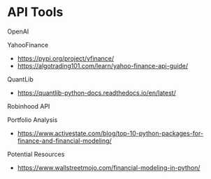 # API Tools
OpenAI

YahooFinance
- https://pypi.org/project/yfinance/
- https://algotrading101.com/learn/yahoo-finance-api-guide/

QuantLib
- https://quantlib-python-docs.readthedocs.io/en/latest/

Robinhood API


Portfolio Analysis
- https://www.activestate.com/blog/top-10-python-packages-for-finance-and-financial-modeling/

Potential Resources
- https://www.wallstreetmojo.com/financial-modeling-in-python/